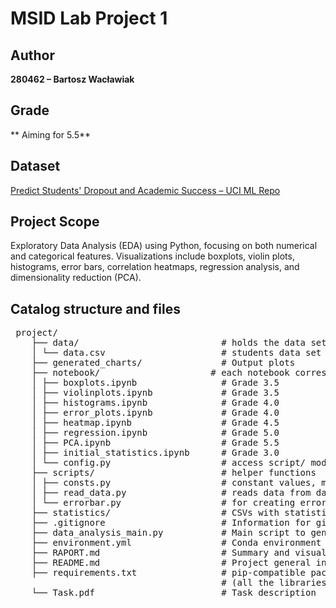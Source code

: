 # MSID Lab Project 1

## Author
**280462 – Bartosz Wacławiak**

## Grade
** Aiming for 5.5**

## Dataset
[Predict Students' Dropout and Academic Success – UCI ML Repo](https://archive.ics.uci.edu/dataset/697/predict+students+dropout+and+academic+success)

## Project Scope
Exploratory Data Analysis (EDA) using Python, focusing on both numerical and categorical features. Visualizations include boxplots, violin plots, histograms, error bars, correlation heatmaps, regression analysis, and dimensionality reduction (PCA).

## Catalog structure and files

<pre> project/ 
    ├── data/                           # holds the data set
    │ └── data.csv                      # students data set
    ├── generated_charts/               # Output plots 
    ├── notebook/                     # each notebook corresponds to the plot type from the task
    │ ├── boxplots.ipynb                # Grade 3.5 
    │ ├── violinplots.ipynb             # Grade 3.5 
    │ ├── histograms.ipynb              # Grade 4.0 
    │ ├── error_plots.ipynb             # Grade 4.0 
    │ ├── heatmap.ipynb                 # Grade 4.5 
    │ ├── regression.ipynb              # Grade 5.0 
    │ ├── PCA.ipynb                     # Grade 5.5 
    │ ├── initial_statistics.ipynb      # Grade 3.0 
    │ └── config.py                     # access script/ module
    ├── scripts/                        # helper functions
    │ ├── consts.py                     # constant values, mainly dictonaries for converting categorical attributes
    │ ├── read_data.py                  # reads data from data/data.csv and converts them to DataFrame
    │ └── errorbar.py                   # for creating errorbars to avoid code duplication and follow custom format
    ├── statistics/                     # CSVs with statistics 
    ├── .gitignore                      # Information for git which file omit
    ├── data_analysis_main.py           # Main script to generate all the files 
    ├── environment.yml                 # Conda environment with required packages
    ├── RAPORT.md                       # Summary and visual insights 
    ├── README.md                       # Project general info
    ├── requirements.txt                # pip-compatible package list 
                                        # (all the libraries I installed with "conda install" should have pip equivalents)
    └── Task.pdf                        # Task description
</pre>



